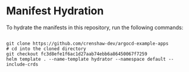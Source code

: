 
# Manifest Hydration

To hydrate the manifests in this repository, run the following commands:

```shell

git clone https://github.com/crenshaw-dev/argocd-example-apps
# cd into the cloned directory
git checkout fc3d8efe1f6ac1d27aab74ebb6a86450067f7259
helm template . --name-template hydrator --namespace default --include-crds
```